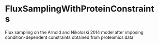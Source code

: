 # FluxSamplingWithProteinConstraints
Flux sampling on the Arnold and Nikoloski 2014 model after imposing condition-dependent constraints obtained from proteomics data 
